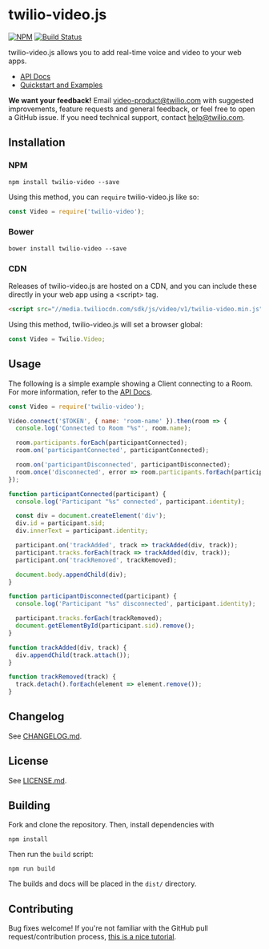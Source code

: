 twilio-video.js
===============

[![NPM](https://img.shields.io/npm/v/twilio-video.svg)](https://www.npmjs.com/package/twilio-video) [![Build Status](https://travis-ci.org/twilio/twilio-video.js.svg?branch=master)](https://travis-ci.org/twilio/twilio-video.js)

twilio-video.js allows you to add real-time voice and video to your web apps.

* [API Docs](//media.twiliocdn.com/sdk/js/video/v1/docs)
* [Quickstart and Examples](//github.com/twilio/video-quickstart-js)

**We want your feedback!** Email
[video-product@twilio.com](mailto:video-product@twilio.com) with suggested
improvements, feature requests and general feedback, or feel free to open a
GitHub issue. If you need technical support, contact
[help@twilio.com](mailto:help@twilio.com).

Installation
------------

### NPM

```
npm install twilio-video --save
```

Using this method, you can `require` twilio-video.js like so:

```js
const Video = require('twilio-video');
```

### Bower

```
bower install twilio-video --save
```

### CDN

Releases of twilio-video.js are hosted on a CDN, and you can include these
directly in your web app using a &lt;script&gt; tag.

```html
<script src="//media.twiliocdn.com/sdk/js/video/v1/twilio-video.min.js"></script>
```

Using this method, twilio-video.js will set a browser global:

```js
const Video = Twilio.Video;
```

Usage
-----

The following is a simple example showing a Client connecting to a Room. For
more information, refer to the
[API Docs](//media.twiliocdn.com/sdk/js/video/v1/docs).

```js
const Video = require('twilio-video');

Video.connect('$TOKEN', { name: 'room-name' }).then(room => {
  console.log('Connected to Room "%s"', room.name);

  room.participants.forEach(participantConnected);
  room.on('participantConnected', participantConnected);

  room.on('participantDisconnected', participantDisconnected);
  room.once('disconnected', error => room.participants.forEach(participantDisconnected));
});

function participantConnected(participant) {
  console.log('Participant "%s" connected', participant.identity);

  const div = document.createElement('div');
  div.id = participant.sid;
  div.innerText = participant.identity;

  participant.on('trackAdded', track => trackAdded(div, track));
  participant.tracks.forEach(track => trackAdded(div, track));
  participant.on('trackRemoved', trackRemoved);

  document.body.appendChild(div);
}

function participantDisconnected(participant) {
  console.log('Participant "%s" disconnected', participant.identity);

  participant.tracks.forEach(trackRemoved);
  document.getElementById(participant.sid).remove();
}

function trackAdded(div, track) {
  div.appendChild(track.attach());
}

function trackRemoved(track) {
  track.detach().forEach(element => element.remove());
}
```

Changelog
---------

See [CHANGELOG.md](https://github.com/twilio/twilio-video.js/blob/master/CHANGELOG.md).

License
-------

See [LICENSE.md](https://github.com/twilio/twilio-video.js/blob/master/LICENSE.md).

Building
--------

Fork and clone the repository. Then, install dependencies with

```
npm install
```

Then run the `build` script:

```
npm run build
```

The builds and docs will be placed in the `dist/` directory.

Contributing
------------

Bug fixes welcome! If you're not familiar with the GitHub pull
request/contribution process,
[this is a nice tutorial](https://gun.io/blog/how-to-github-fork-branch-and-pull-request/).
